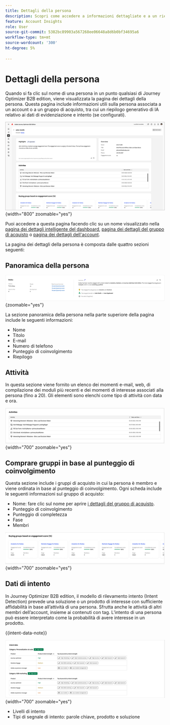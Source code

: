 ```yaml
---
title: Dettagli della persona
description: Scopri come accedere a informazioni dettagliate e a un riepilogo dell’intelligenza artificiale generativo per una persona associata a un account o a un gruppo di acquisto in Journey Optimizer B2B edition.
feature: Account Insights
role: User
source-git-commit: 5382bc89903a567268ee06648a8d6b0bf34695a6
workflow-type: tm+mt
source-wordcount: '300'
ht-degree: 5%

---
```


# Dettagli della persona

Quando si fa clic sul nome di una persona in un punto qualsiasi di Journey Optimizer B2B edition, viene visualizzata la pagina dei dettagli della persona. Questa pagina include informazioni utili sulla persona associata a un account o a un gruppo di acquisto, tra cui un riepilogo generativo di IA relativo ai dati di evidenziazione e intento (se configurati). <!-- There are also [actions](#person-actions) that you can execute for the person. -->

![Pagina dettagli persona](./assets/person-details-page.png){width="800" zoomable="yes"}

Puoi accedere a questa pagina facendo clic su un nome visualizzato nella [pagina dei dettagli intelligente del dashboard](../dashboards/intelligent-dashboard.md), [pagina dei dettagli del gruppo di acquisto](../buying-groups/buying-group-details.md) o [pagina dei dettagli dell&#39;account](./account-details.md).

La pagina dei dettagli della persona è composta dalle quattro sezioni seguenti:

## Panoramica della persona

![Panoramica persona](./assets/details-page-account-overview.png){zoomable="yes"}

La sezione panoramica della persona nella parte superiore della pagina include le seguenti informazioni:

* Nome
* Titolo
* E-mail
* Numero di telefono
* Punteggio di coinvolgimento
* Riepilogo

## Attività

In questa sezione viene fornito un elenco dei momenti e-mail, web, di compilazione dei moduli più recenti e dei momenti di interesse associati alla persona (fino a 20). Gli elementi sono elenchi come tipo di attività con data e ora.

![Attività - dettagli persona](./assets/person-details-activities.png){width="700" zoomable="yes"}

## Comprare gruppi in base al punteggio di coinvolgimento

Questa sezione include i gruppi di acquisto in cui la persona è membro e viene ordinata in base al punteggio di coinvolgimento. Ogni scheda include le seguenti informazioni sul gruppo di acquisto:

* Nome: fare clic sul nome per aprire [i dettagli del gruppo di acquisto](../buying-groups/buying-group-details.md).
* Punteggio di coinvolgimento
* Punteggio di completezza
* Fase
* Membri

![Comprare gruppi in base al coinvolgimento - dettagli persona](./assets/person-details-buying-groups-engagement.png){width="700" zoomable="yes"}

## Dati di intento

In Journey Optimizer B2B edition, il modello di rilevamento intento (Intent Detection) prevede una soluzione o un prodotto di interesse con sufficiente affidabilità in base all’attività di una persona. Sfrutta anche le attività di altri membri dell’account, insieme ai contenuti con tag. L’intento di una persona può essere interpretato come la probabilità di avere interesse in un prodotto.

{{intent-data-note}}

![Dati intento - Dettagli persona](./assets/intent-data-panel.png){width="700" zoomable="yes"}

* Livelli di intento
* Tipi di segnale di intento: parole chiave, prodotto e soluzione

<!-- ## Person actions -->

